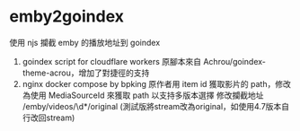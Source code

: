 # emby2goindex

使用 njs 攔截 emby 的播放地址到 goindex
1. goindex script for cloudflare workers
   原腳本來自 Achrou/goindex-theme-acrou，增加了對捷徑的支持
2. nginx docker compose by bpking
   原作者用 item id 獲取影片的 path，修改為使用 MediaSourceId 來獲取 path 以支持多版本選擇
   修改攔截地址 \/emby\/videos\/\d*\/original (測試版將stream改為original，如使用4.7版本自行改回stream)
